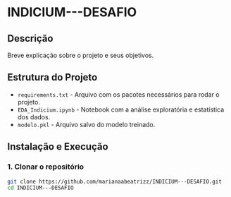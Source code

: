 # INDICIUM---DESAFIO

## Descrição
Breve explicação sobre o projeto e seus objetivos.

## Estrutura do Projeto
- `requirements.txt` - Arquivo com os pacotes necessários para rodar o projeto.
- `EDA_Indicium.ipynb` - Notebook com a análise exploratória e estatística dos dados.
- `modelo.pkl` - Arquivo salvo do modelo treinado.


## Instalação e Execução

### 1. Clonar o repositório
```bash
git clone https://github.com/marianaabeatrizz/INDICIUM---DESAFIO.git
cd INDICIUM---DESAFIO
